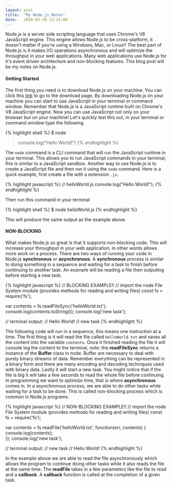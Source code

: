 ```yaml
---
layout: post
title:  "My Node.js Notes"
date:   2016-03-30 13:15:00
---
```

Node.js is a server side scripting language that uses Chrome's V8 JavaScript 
engine. This engine allows Node.js to be cross-platform, it doesn't matter if you're 
using a Windows, Mac, or Linux!! The best part of Node.js is it makes I/O operations 
asynchronous and will optimize the throughput in your web applications. Many web 
applications use Node.js for it's event driven architecture and non-blocking features. 
This blog post will be my notes on Node.js.

#### Getting Started

The first thing you need is to download Node.js on your machine. You can click this 
<a href="https://nodejs.org/en/download/" target="_blank">link</a> to go to the download 
page. By downloading Node.js on your machine you can start to use JavaScript in your terminal 
or command window. Remember that Node.js is a JavaScript runtime built on Chrome's V8 
JavaScript engine. Now you can use JavaScript not only on your browser but on your machine! Let's 
quickly test this out, in your terminal or command window type the following.

{% highlight shell %}
  $ node
  > console.log("Hello World!")
{% endhighlight %}

The `node` command is a CLI command that will run the JavaScript runtime in your terminal. This 
allows you to run JavaScript commands in your terminal, this is similar to a JavaScript sandbox. 
Another way to use Node.js is to create a JavaScript file and then run it using the `node` command. 
Here is a quick example, first create a file with a extension `.js`.

{% highlight javascript %}
  // helloWorld.js
  console.log("Hello World!");
{% endhighlight %}

Then run this command in your terminal

{% highlight shell %}
  $ node helloWorld.js
{% endhighlight %}

This will produce the same output as the example above.

#### NON-BLOCKING
What makes Node.js so great is that it supports non-blocking code. This will increase your 
throughput in your web application, in other words allows more work on a process. There are two 
ways of running your code in Node.js __synchronous__ or __asynchronous__. A __synchronous__ process 
is similar to doing something in a sequence and waiting for a task to finish before continuing 
to another task. An example will be reading a file then outputing before starting a new task. 

{% highlight javascript %}
  // BLOCKING EXAMPLE!!
  // import the node File System module (provides methods for reading and writing files)
  const fs = require('fs');
  
  var contents = fs.readFileSync('helloWorld.txt');
  console.log(contents.toString());
  console.log('new task');
  
  // terminal output:
  // Hello World!
  // new task
{% endhighlight %}

The following code will run in a sequence, this means one instruction at a time. The first thing 
is it will read the file called `helloWorld.txt` and saves all the content into the variable `contents`. 
Once it finished reading the file it will console log the content to the terminal, note: the __readFileSync__ 
returns a instance of the __Buffer__ class in node. Buffer are necessary to deal with purely binary streams of data. 
Remember everything can be represented in a binary form and there are many encoding and decoding 
techniques used with binary data. Lastly it will start a new task. You might notice that if the 
file is big it will take a few seconds to read the whole file before continuing. In programming we 
want to optimize time, that is where __asynchronous__ comes in. In a asynchronous process, we are 
able to do other tasks while waiting for a task to be done. This is called non-blocking process which is common 
in Node.js programs.

{% highlight javascript %}
  // NON-BLOCKING EXAMPLE!!
  // import the node File System module (provides methods for reading and writing files)
  const fs = require('fs');
  
  var contents = fs.readFile('helloWorld.txt', function(err, contents) {
    console.log(contents);  
  });
  console.log('new task');
  
  // terminal output:
  // new task
  // Hello World!
{% endhighlight %}

In the example above we are able to read the file asynchronously which allows the program to 
continue doing other tasks while it also reads the file at the same time. The __readFile__ takes 
in a few parameters like the file to read and a __callback__. A __callback__ function is called at the 
completion of a given task.

